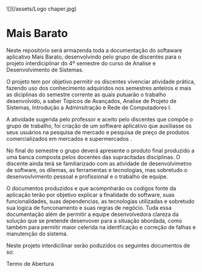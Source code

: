 ![](/assets/Logo chaper.jpg)

# Mais Barato

Neste repositório será armazenda toda a documentação do softaware aplicativo Mais Barato, desenvolvindo pelo grupo de discentes para o projeto interdiciplinar do 4º semestre do curso de Analise e Desenvolvimento de Sistemas.

O projeto tem por objetivo permitir os discentes vivenciar atividade  prática, fazendo uso dos conhecimento adquiridos nos semestres anteiros e mais as diciplinas do semestre corrente as quais putuarão o trabalho desenvolvido, a saber Topicos de Avançados, Analise de Projeto de Sistemas, Introdução a Adminsitração e Rede de Computadores I.

A atividade sugerida pelo professor e aceito pelo discentes que compõe o grupo de trabalho, foi criação de um software aplicativo que auxiliasse os seus usuários na pesquisa de mercado e pesquisa de preço de produtos comercializados  em mercados e supermercados .

No final do semestre o grupo deverá apresente o produto final produzido a uma banca composta pelos docentes das supracitadas disciplinas. O discente ainda terá se familiarizado com as atividade de desenvolvimetno de software, os dilemas, as ferramentas e tecnologias, mas sobretudo o desenvovlvimento pessoal e profissional e o trabalho de equipe.

O documentos produzidos e que acompnharão os codigos fonte da aplicação terão por objetivo explicar a finalidade do software,  suas funcionalidades, suas dependencias, as tecnologias utilizadas e sobretudo sua logica de funconamento e suas regras de negócio. Tuda essa documentação além de permitir a equipe desenvolvedora clareza da solução que se pretende desenvover para a situação abordada, como também para permitir maior celerida na identficação e correção de falhas e manutenção do sistema.

Neste projeto interdicilinar serão poduzidos os seguintes documentos de so:

 Termo de Abertura



